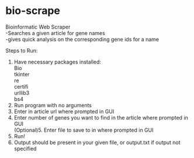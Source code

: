 # bio-scrape
Bioinformatic Web Scraper  
-Searches a given article for gene names  
-gives quick analysis on the corresponding gene ids for a name  
  
Steps to Run:  
1. Have necessary packages installed:   
    Bio  
    tkinter  
    re  
    certifi  
    urllib3  
    bs4  
2. Run program with no arguments  
3. Enter in article url where prompted in GUI  
4. Enter number of genes you want to find in the article where prompted in GUI  
(Optional)5. Enter file to save to in where prompted in GUI  
6. Run!  
7. Output should be present in your given file, or output.txt if output not specified  
